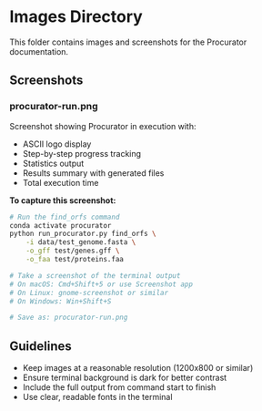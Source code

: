 # Images Directory

This folder contains images and screenshots for the Procurator documentation.

## Screenshots

### procurator-run.png

Screenshot showing Procurator in execution with:
- ASCII logo display
- Step-by-step progress tracking
- Statistics output
- Results summary with generated files
- Total execution time

**To capture this screenshot:**

```bash
# Run the find_orfs command
conda activate procurator
python run_procurator.py find_orfs \
    -i data/test_genome.fasta \
    -o_gff test/genes.gff \
    -o_faa test/proteins.faa

# Take a screenshot of the terminal output
# On macOS: Cmd+Shift+5 or use Screenshot app
# On Linux: gnome-screenshot or similar
# On Windows: Win+Shift+S

# Save as: procurator-run.png
```

## Guidelines

- Keep images at a reasonable resolution (1200x800 or similar)
- Ensure terminal background is dark for better contrast
- Include the full output from command start to finish
- Use clear, readable fonts in the terminal
